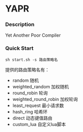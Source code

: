 # YAPR

### Description

Yet Another Poor Compiler

### Quick Start

```shell
sh start.sh -s 路由策略名
```

提供的路由策略名有：

- random 随机
- weighted_random 加权随机
- round_robin 轮询
- weighted_round_robin 加权轮询
- least_request 最小请求数
- hash_ring 哈希环
- direct 动态键值路由
- custom_lua 自定义lua脚本